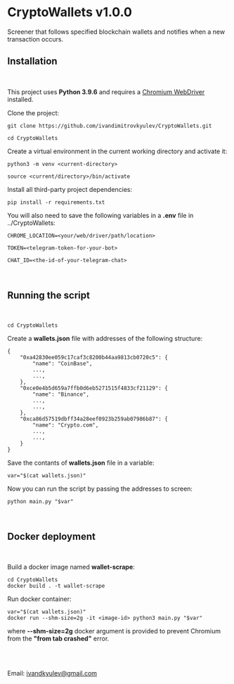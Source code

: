 # CryptoWallets v1.0.0
Screener that follows specified blockchain wallets and notifies when a new transaction occurs.


## Installation
<br/>

This project uses **Python 3.9.6** and requires a
[Chromium WebDriver](https://chromedriver.chromium.org/getting-started/) installed.

Clone the project:
```
git clone https://github.com/ivandimitrovkyulev/CryptoWallets.git

cd CryptoWallets
```

Create a virtual environment in the current working directory and activate it:

```
python3 -m venv <current-directory>

source <current/directory>/bin/activate
```

Install all third-party project dependencies:
```
pip install -r requirements.txt
```

You will also need to save the following variables in a **.env** file in ../CryptoWallets:
```
CHROME_LOCATION=<your/web/driver/path/location> 

TOKEN=<telegram-token-for-your-bot>

CHAT_ID=<the-id-of-your-telegram-chat>
```
<br/>

## Running the script
<br/>

```
cd CryptoWallets
```
Create a **wallets.json** file with addresses of the following structure:

```
{
    "0xa42830ee059c17caf3c8200b44aa9813cb0720c5": {
        "name": "CoinBase",
        ...,
        ...,
    },
    "0xce0e4b5d659a7ffb0d6eb5271515f4833cf21129": {
        "name": "Binance",
        ...,
        ...,
    },
    "0xca86d57519dbff34a28eef0923b259ab07986b87": {
        "name": "Crypto.com",
        ...,
        ...,
    }
}
```
Save the contants of **wallets.json** file in a variable:
```
var="$(cat wallets.json)"
```
Now you can run the script by passing the addresses to screen:
```
python main.py "$var"
```

<br/>

## Docker deployment
<br/>

Build a docker image named **wallet-scrape**:
```
cd CryptoWallets
docker build . -t wallet-scrape
```
Run docker container:
```
var="$(cat wallets.json)"
docker run --shm-size=2g -it <image-id> python3 main.py "$var"  
```

where **--shm-size=2g** docker argument is provided to prevent Chromium from the **"from tab crashed"** error.

<br/>
<br/>

Email: ivandkyulev@gmail.com